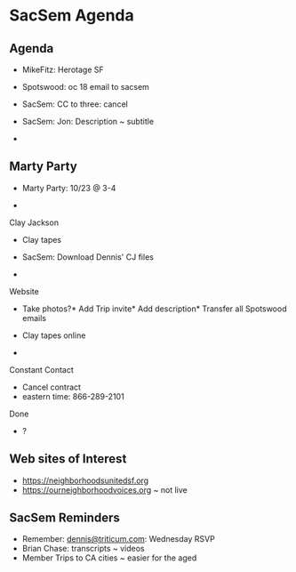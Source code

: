 # SacSem Agenda

## Agenda

* MikeFitz: Herotage SF
* Spotswood: oc 18 email to sacsem
* SacSem: CC to three: cancel
* SacSem: Jon: Description ~ subtitle

*

## Marty Party

* Marty Party: 10/23 @ 3-4

*

Clay Jackson

* Clay tapes
* SacSem: Download Dennis' CJ files

*

Website

* Take photos?* Add Trip invite* Add description* Transfer all Spotswood emails
* Clay tapes online

*

Constant Contact

* Cancel contract
* eastern time: 866-289-2101

Done

* ?

## Web sites of Interest

* <a href="https://neighborhoodsunitedsf.org">https://neighborhoodsunitedsf.org</a>
* <a href="https://ourneighborhoodvoices.org">https://ourneighborhoodvoices.org</a> ~ not live

## SacSem Reminders

* Remember: dennis@triticum.com: Wednesday RSVP
* Brian Chase: transcripts ~ videos
* Member Trips to CA cities ~ easier for the aged